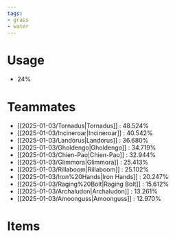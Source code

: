 ```yaml
---
tags:
- grass
- water
---
```

# Usage
- 24%
# Teammates
- [[2025-01-03/Tornadus|Tornadus]] : 48.524%
- [[2025-01-03/Incineroar|Incineroar]] : 40.542%
- [[2025-01-03/Landorus|Landorus]] : 36.680%
- [[2025-01-03/Gholdengo|Gholdengo]] : 34.719%
- [[2025-01-03/Chien-Pao|Chien-Pao]] : 32.944%
- [[2025-01-03/Glimmora|Glimmora]] : 25.413%
- [[2025-01-03/Rillaboom|Rillaboom]] : 25.102%
- [[2025-01-03/Iron%20Hands|Iron Hands]] : 20.247%
- [[2025-01-03/Raging%20Bolt|Raging Bolt]] : 15.612%
- [[2025-01-03/Archaludon|Archaludon]] : 13.261%
- [[2025-01-03/Amoonguss|Amoonguss]] : 12.970%
# Items